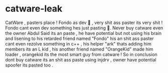 # catware-leak
CatWare , pasters place ! Fondo as dev 🤡 , very shit ass paster its very shit ! Fondo cant even dev something hes just pasting 🤡. Never buy catware even the owner Abdul Said its an paste , he have potential but not using his brain and lisening to his retarded friend named "Fondo" his an shit ass paster cant even rezolve something in c++ , his helper "ark" thats adding him members its an L kid , his another friend named "OrangeKid" made him loader , orangekid its the most smart guy from catware ! So in conclusion dont buy catware its an shit ass paste using injdrv , owner have potential spoofer its pasted too .
